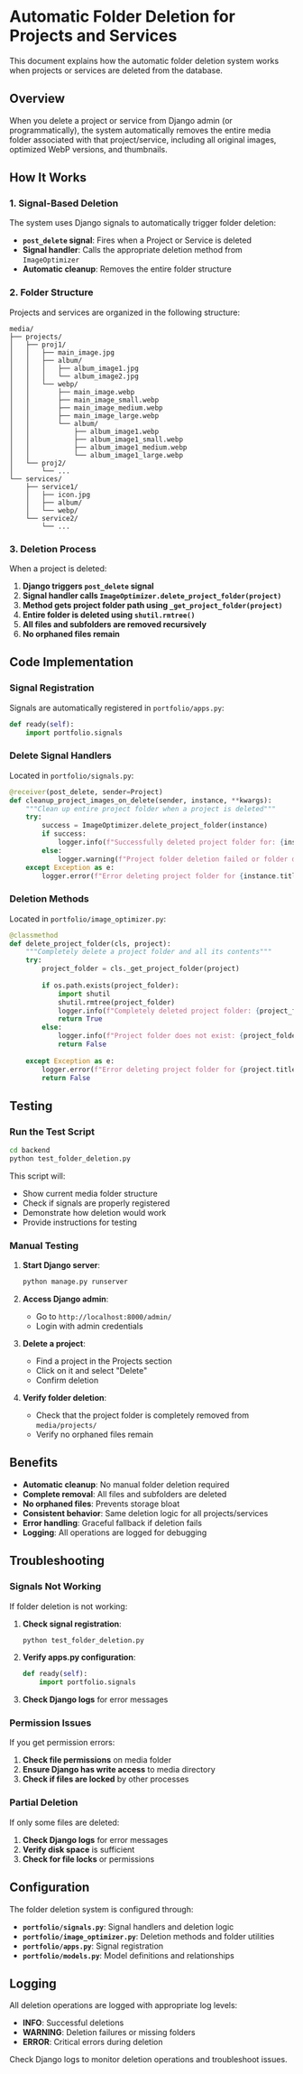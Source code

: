 # Automatic Folder Deletion for Projects and Services

This document explains how the automatic folder deletion system works when projects or services are deleted from the database.

## Overview

When you delete a project or service from Django admin (or programmatically), the system automatically removes the entire media folder associated with that project/service, including all original images, optimized WebP versions, and thumbnails.

## How It Works

### 1. Signal-Based Deletion

The system uses Django signals to automatically trigger folder deletion:

- **`post_delete` signal**: Fires when a Project or Service is deleted
- **Signal handler**: Calls the appropriate deletion method from `ImageOptimizer`
- **Automatic cleanup**: Removes the entire folder structure

### 2. Folder Structure

Projects and services are organized in the following structure:

```
media/
├── projects/
│   ├── proj1/
│   │   ├── main_image.jpg
│   │   ├── album/
│   │   │   ├── album_image1.jpg
│   │   │   └── album_image2.jpg
│   │   └── webp/
│   │       ├── main_image.webp
│   │       ├── main_image_small.webp
│   │       ├── main_image_medium.webp
│   │       ├── main_image_large.webp
│   │       └── album/
│   │           ├── album_image1.webp
│   │           ├── album_image1_small.webp
│   │           ├── album_image1_medium.webp
│   │           └── album_image1_large.webp
│   └── proj2/
│       └── ...
└── services/
    ├── service1/
    │   ├── icon.jpg
    │   ├── album/
    │   └── webp/
    └── service2/
        └── ...
```

### 3. Deletion Process

When a project is deleted:

1. **Django triggers `post_delete` signal**
2. **Signal handler calls `ImageOptimizer.delete_project_folder(project)`**
3. **Method gets project folder path using `_get_project_folder(project)`**
4. **Entire folder is deleted using `shutil.rmtree()`**
5. **All files and subfolders are removed recursively**
6. **No orphaned files remain**

## Code Implementation

### Signal Registration

Signals are automatically registered in `portfolio/apps.py`:

```python
def ready(self):
    import portfolio.signals
```

### Delete Signal Handlers

Located in `portfolio/signals.py`:

```python
@receiver(post_delete, sender=Project)
def cleanup_project_images_on_delete(sender, instance, **kwargs):
    """Clean up entire project folder when a project is deleted"""
    try:
        success = ImageOptimizer.delete_project_folder(instance)
        if success:
            logger.info(f"Successfully deleted project folder for: {instance.title}")
        else:
            logger.warning(f"Project folder deletion failed or folder didn't exist for: {instance.title}")
    except Exception as e:
        logger.error(f"Error deleting project folder for {instance.title}: {str(e)}")
```

### Deletion Methods

Located in `portfolio/image_optimizer.py`:

```python
@classmethod
def delete_project_folder(cls, project):
    """Completely delete a project folder and all its contents"""
    try:
        project_folder = cls._get_project_folder(project)
        
        if os.path.exists(project_folder):
            import shutil
            shutil.rmtree(project_folder)
            logger.info(f"Completely deleted project folder: {project_folder}")
            return True
        else:
            logger.info(f"Project folder does not exist: {project_folder}")
            return False
            
    except Exception as e:
        logger.error(f"Error deleting project folder for {project.title}: {str(e)}")
        return False
```

## Testing

### Run the Test Script

```bash
cd backend
python test_folder_deletion.py
```

This script will:
- Show current media folder structure
- Check if signals are properly registered
- Demonstrate how deletion would work
- Provide instructions for testing

### Manual Testing

1. **Start Django server**:
   ```bash
   python manage.py runserver
   ```

2. **Access Django admin**:
   - Go to `http://localhost:8000/admin/`
   - Login with admin credentials

3. **Delete a project**:
   - Find a project in the Projects section
   - Click on it and select "Delete"
   - Confirm deletion

4. **Verify folder deletion**:
   - Check that the project folder is completely removed from `media/projects/`
   - Verify no orphaned files remain

## Benefits

- **Automatic cleanup**: No manual folder deletion required
- **Complete removal**: All files and subfolders are deleted
- **No orphaned files**: Prevents storage bloat
- **Consistent behavior**: Same deletion logic for all projects/services
- **Error handling**: Graceful fallback if deletion fails
- **Logging**: All operations are logged for debugging

## Troubleshooting

### Signals Not Working

If folder deletion is not working:

1. **Check signal registration**:
   ```bash
   python test_folder_deletion.py
   ```

2. **Verify apps.py configuration**:
   ```python
   def ready(self):
       import portfolio.signals
   ```

3. **Check Django logs** for error messages

### Permission Issues

If you get permission errors:

1. **Check file permissions** on media folder
2. **Ensure Django has write access** to media directory
3. **Check if files are locked** by other processes

### Partial Deletion

If only some files are deleted:

1. **Check Django logs** for error messages
2. **Verify disk space** is sufficient
3. **Check for file locks** or permissions

## Configuration

The folder deletion system is configured through:

- **`portfolio/signals.py`**: Signal handlers and deletion logic
- **`portfolio/image_optimizer.py`**: Deletion methods and folder utilities
- **`portfolio/apps.py`**: Signal registration
- **`portfolio/models.py`**: Model definitions and relationships

## Logging

All deletion operations are logged with appropriate log levels:

- **INFO**: Successful deletions
- **WARNING**: Deletion failures or missing folders
- **ERROR**: Critical errors during deletion

Check Django logs to monitor deletion operations and troubleshoot issues.
